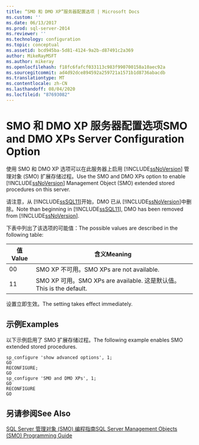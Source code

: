 ```yaml
---
title: “SMO 和 DMO XP”服务器配置选项 | Microsoft Docs
ms.custom: ''
ms.date: 06/13/2017
ms.prod: sql-server-2014
ms.reviewer: ''
ms.technology: configuration
ms.topic: conceptual
ms.assetid: bcd945ba-5d81-4124-9a2b-d87491c2a369
author: MikeRayMSFT
ms.author: mikeray
ms.openlocfilehash: f18fc6fafcf033113c983f990700158a10aec92a
ms.sourcegitcommit: ad4d92dce894592a259721a1571b1d8736abacdb
ms.translationtype: MT
ms.contentlocale: zh-CN
ms.lasthandoff: 08/04/2020
ms.locfileid: "87693082"
---
```

# <a name="smo-and-dmo-xps-server-configuration-option"></a><span data-ttu-id="3c0d2-102">SMO 和 DMO XP 服务器配置选项</span><span class="sxs-lookup"><span data-stu-id="3c0d2-102">SMO and DMO XPs Server Configuration Option</span></span>
  <span data-ttu-id="3c0d2-103">使用 SMO 和 DMO XP 选项可以在此服务器上启用 [!INCLUDE[ssNoVersion](../../includes/ssnoversion-md.md)] 管理对象 (SMO) 扩展存储过程。</span><span class="sxs-lookup"><span data-stu-id="3c0d2-103">Use the SMO and DMO XPs option to enable [!INCLUDE[ssNoVersion](../../includes/ssnoversion-md.md)] Management Object (SMO) extended stored procedures on this server.</span></span>  
  
 <span data-ttu-id="3c0d2-104">请注意，从 [!INCLUDE[ssSQL11](../../includes/sssql11-md.md)]开始，DMO 已从 [!INCLUDE[ssNoVersion](../../includes/ssnoversion-md.md)]中删除。</span><span class="sxs-lookup"><span data-stu-id="3c0d2-104">Note than beginning in [!INCLUDE[ssSQL11](../../includes/sssql11-md.md)], DMO has been removed from [!INCLUDE[ssNoVersion](../../includes/ssnoversion-md.md)].</span></span>  
  
 <span data-ttu-id="3c0d2-105">下表中列出了该选项的可能值：</span><span class="sxs-lookup"><span data-stu-id="3c0d2-105">The possible values are described in the following table:</span></span>  
  
|<span data-ttu-id="3c0d2-106">值</span><span class="sxs-lookup"><span data-stu-id="3c0d2-106">Value</span></span>|<span data-ttu-id="3c0d2-107">含义</span><span class="sxs-lookup"><span data-stu-id="3c0d2-107">Meaning</span></span>|  
|-----------|-------------|  
|<span data-ttu-id="3c0d2-108">0</span><span class="sxs-lookup"><span data-stu-id="3c0d2-108">0</span></span>|<span data-ttu-id="3c0d2-109">SMO XP 不可用。</span><span class="sxs-lookup"><span data-stu-id="3c0d2-109">SMO XPs are not available.</span></span>|  
|<span data-ttu-id="3c0d2-110">1</span><span class="sxs-lookup"><span data-stu-id="3c0d2-110">1</span></span>|<span data-ttu-id="3c0d2-111">SMO XP 可用。</span><span class="sxs-lookup"><span data-stu-id="3c0d2-111">SMO XPs are available.</span></span> <span data-ttu-id="3c0d2-112">这是默认值。</span><span class="sxs-lookup"><span data-stu-id="3c0d2-112">This is the default.</span></span>|  
  
 <span data-ttu-id="3c0d2-113">设置立即生效。</span><span class="sxs-lookup"><span data-stu-id="3c0d2-113">The setting takes effect immediately.</span></span>  
  
## <a name="examples"></a><span data-ttu-id="3c0d2-114">示例</span><span class="sxs-lookup"><span data-stu-id="3c0d2-114">Examples</span></span>  
 <span data-ttu-id="3c0d2-115">以下示例启用了 SMO 扩展存储过程。</span><span class="sxs-lookup"><span data-stu-id="3c0d2-115">The following example enables SMO extended stored procedures.</span></span>  
  
```  
sp_configure 'show advanced options', 1;  
GO  
RECONFIGURE;  
GO  
sp_configure 'SMO and DMO XPs', 1;  
GO  
RECONFIGURE  
GO  
```  
  
## <a name="see-also"></a><span data-ttu-id="3c0d2-116">另请参阅</span><span class="sxs-lookup"><span data-stu-id="3c0d2-116">See Also</span></span>  
 [<span data-ttu-id="3c0d2-117">SQL Server 管理对象 (SMO) 编程指南</span><span class="sxs-lookup"><span data-stu-id="3c0d2-117">SQL Server Management Objects &#40;SMO&#41; Programming Guide</span></span>](../../relational-databases/server-management-objects-smo/sql-server-management-objects-smo-programming-guide.md)  
  
  
